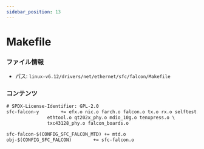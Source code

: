 ```yaml
---
sidebar_position: 13
---
```

# Makefile

### ファイル情報

- パス: `linux-v6.12/drivers/net/ethernet/sfc/falcon/Makefile`

### コンテンツ

```txt
# SPDX-License-Identifier: GPL-2.0
sfc-falcon-y		+= efx.o nic.o farch.o falcon.o tx.o rx.o selftest.o \
			   ethtool.o qt202x_phy.o mdio_10g.o tenxpress.o \
			   txc43128_phy.o falcon_boards.o

sfc-falcon-$(CONFIG_SFC_FALCON_MTD)	+= mtd.o
obj-$(CONFIG_SFC_FALCON)		+= sfc-falcon.o

```
